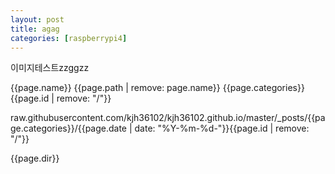 ```yaml
---
layout: post
title: agag
categories: [raspberrypi4]
---
```


이미지테스트zzggzz

{{page.name}}
{{page.path | remove: page.name}}
{{page.categories}}
{{page.id | remove: "/"}}


raw.githubusercontent.com/kjh36102/kjh36102.github.io/master/_posts/{{page.categories}}/{{page.date | date: "%Y-%m-%d-"}}{{page.id | remove: "/"}}

{{page.dir}}